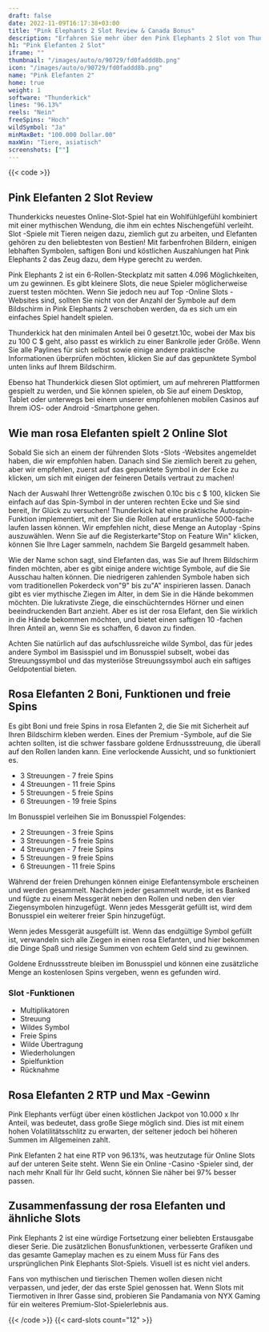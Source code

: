 ```yaml
---
draft: false
date: 2022-11-09T16:17:38+03:00
title: "Pink Elephants 2 Slot Review & Canada Bonus"
description: "Erfahren Sie mehr über den Pink Elephants 2 Slot von Thunderkick, einschließlich Funktionen, Auszahlungen, Volatilität, RTP & erhalten Sie kostenlose Spins und Casino -Bonus von den besten kanadischen Online -Casinos!"
h1: "Pink Elefanten 2 Slot"
iframe: ""
thumbnail: "/images/auto/o/90729/fd0faddd8b.png"
icon: "/images/auto/o/90729/fd0faddd8b.png"
name: "Pink Elefanten 2"
home: true
weight: 1
software: "Thunderkick"
lines: "96.13%"
reels: "Nein"
freeSpins: "Hoch"
wildSymbol: "Ja"
minMaxBet: "100.000 Dollar.00"
maxWin: "Tiere, asiatisch"
screenshots: [""]
---
```


{{< code >}}<h2>Pink Elefanten 2 Slot Review</h2><p>Thunderkicks neuestes Online-Slot-Spiel hat ein Wohlfühlgefühl kombiniert mit einer mythischen Wendung, die ihm ein echtes Nischengefühl verleiht. Slot -Spiele mit Tieren neigen dazu, ziemlich gut zu arbeiten, und Elefanten gehören zu den beliebtesten von Bestien! Mit farbenfrohen Bildern, einigen lebhaften Symbolen, saftigen Boni und köstlichen Auszahlungen hat Pink Elephants 2 das Zeug dazu, dem Hype gerecht zu werden.</p><p>Pink Elephants 2 ist ein 6-Rollen-Steckplatz mit satten 4.096 Möglichkeiten, um zu gewinnen. Es gibt kleinere Slots, die neue Spieler möglicherweise zuerst testen möchten. Wenn Sie jedoch neu auf Top -Online Slots -Websites sind, sollten Sie nicht von der Anzahl der Symbole auf dem Bildschirm in Pink Elephants 2 verschoben werden, da es sich um ein einfaches Spiel handelt spielen.</p><p>Thunderkick hat den minimalen Anteil bei 0 gesetzt.10c, wobei der Max bis zu 100 C $ geht, also passt es wirklich zu einer Bankrolle jeder Größe. Wenn Sie alle Paylines für sich selbst sowie einige andere praktische Informationen überprüfen möchten, klicken Sie auf das gepunktete Symbol unten links auf Ihrem Bildschirm.</p><p>Ebenso hat Thunderkick diesen Slot optimiert, um auf mehreren Plattformen gespielt zu werden, und Sie können spielen, ob Sie auf einem Desktop, Tablet oder unterwegs bei einem unserer empfohlenen mobilen Casinos auf Ihrem iOS- oder Android -Smartphone gehen.</p><h2>Wie man rosa Elefanten spielt 2 Online Slot</h2><p>Sobald Sie sich an einem der führenden Slots -Slots -Websites angemeldet haben, die wir empfohlen haben. Danach sind Sie ziemlich bereit zu gehen, aber wir empfehlen, zuerst auf das gepunktete Symbol in der Ecke zu klicken, um sich mit einigen der feineren Details vertraut zu machen!</p><p>Nach der Auswahl Ihrer Wettengröße zwischen 0.10c bis c $ 100, klicken Sie einfach auf das Spin-Symbol in der unteren rechten Ecke und Sie sind bereit, Ihr Glück zu versuchen! Thunderkick hat eine praktische Autospin-Funktion implementiert, mit der Sie die Rollen auf erstaunliche 5000-fache laufen lassen können. Wir empfehlen nicht, diese Menge an Autoplay -Spins auszuwählen. Wenn Sie auf die Registerkarte"Stop on Feature Win" klicken, können Sie Ihre Lager sammeln, nachdem Sie Bargeld gesammelt haben.</p><p>Wie der Name schon sagt, sind Elefanten das, was Sie auf Ihrem Bildschirm finden möchten, aber es gibt einige andere wichtige Symbole, auf die Sie Ausschau halten können. Die niedrigeren zahlenden Symbole haben sich vom traditionellen Pokerdeck von"9" bis zu"A" inspirieren lassen. Danach gibt es vier mythische Ziegen im Alter, in dem Sie in die Hände bekommen möchten. Die lukrativste Ziege, die einschüchterndes Hörner und einen beeindruckenden Bart anzieht. Aber es ist der rosa Elefant, den Sie wirklich in die Hände bekommen möchten, und bietet einen saftigen 10 -fachen Ihren Anteil an, wenn Sie es schaffen, 6 davon zu finden.</p><p>Achten Sie natürlich auf das aufschlussreiche wilde Symbol, das für jedes andere Symbol im Basisspiel und im Bonusspiel subselt, wobei das Streuungssymbol und das mysteriöse Streuungssymbol auch ein saftiges Geldpotential bieten.</p><h2>Rosa Elefanten 2 Boni, Funktionen und freie Spins</h2><p>Es gibt Boni und freie Spins in rosa Elefanten 2, die Sie mit Sicherheit auf Ihren Bildschirm kleben werden. Eines der Premium -Symbole, auf die Sie achten sollten, ist die schwer fassbare goldene Erdnussstreuung, die überall auf den Rollen landen kann. Eine verlockende Aussicht, und so funktioniert es.</p><ul><li>3 Streuungen - 7 freie Spins</li><li>4 Streuungen - 11 freie Spins</li><li>5 Streuungen - 5 freie Spins</li><li>6 Streuungen - 19 freie Spins</li></ul><p>Im Bonusspiel verleihen Sie im Bonusspiel Folgendes:</p><ul><li>2 Streuungen - 3 freie Spins</li><li>3 Streuungen - 5 freie Spins</li><li>4 Streuungen - 7 freie Spins</li><li>5 Streuungen - 9 freie Spins</li><li>6 Streuungen - 11 freie Spins</li></ul><p>Während der freien Drehungen können einige Elefantensymbole erscheinen und werden gesammelt. Nachdem jeder gesammelt wurde, ist es Banked und fügte zu einem Messgerät neben den Rollen und neben den vier Ziegensymbolen hinzugefügt. Wenn jedes Messgerät gefüllt ist, wird dem Bonusspiel ein weiterer freier Spin hinzugefügt.</p><p>Wenn jedes Messgerät ausgefüllt ist. Wenn das endgültige Symbol gefüllt ist, verwandeln sich alle Ziegen in einen rosa Elefanten, und hier bekommen die Dinge Spaß und riesige Summen von echtem Geld sind zu gewinnen.</p><p>Goldene Erdnussstreute bleiben im Bonusspiel und können eine zusätzliche Menge an kostenlosen Spins vergeben, wenn es gefunden wird.</p><h3>
Slot -Funktionen</h3><ul>
<li></span>
Multiplikatoren</li>
<li></span>
Streuung</li>
<li></span>
Wildes Symbol</li>
<li></span>
Freie Spins</li>
<li></span>
Wilde Übertragung</li>
<li></span>
Wiederholungen</li>
<li></span>
Spielfunktion</li>
<li></span>
Rücknahme</li></ul><h2>Rosa Elefanten 2 RTP und Max -Gewinn</h2><p>Pink Elephants verfügt über einen köstlichen Jackpot von 10.000 x Ihr Anteil, was bedeutet, dass große Siege möglich sind. Dies ist mit einem hohen Volatilitätsschlitz zu erwarten, der seltener jedoch bei höheren Summen im Allgemeinen zahlt.</p><p>Pink Elefanten 2 hat eine RTP von 96.13%, was heutzutage für Online Slots auf der unteren Seite steht. Wenn Sie ein Online -Casino -Spieler sind, der nach mehr Knall für Ihr Geld sucht, können Sie näher bei 97% besser passen.</p><h2>Zusammenfassung der rosa Elefanten und ähnliche Slots</h2><p>Pink Elephants 2 ist eine würdige Fortsetzung einer beliebten Erstausgabe dieser Serie. Die zusätzlichen Bonusfunktionen, verbesserte Grafiken und das gesamte Gameplay machen es zu einem Muss für Fans des ursprünglichen Pink Elephants Slot-Spiels. Visuell ist es nicht viel anders.</p><p>Fans von mythischen und tierischen Themen wollen diesen nicht verpassen, und jeder, der das erste Spiel genossen hat. Wenn Slots mit Tiermotiven in Ihrer Gasse sind, probieren Sie Pandamania von NYX Gaming für ein weiteres Premium-Slot-Spielerlebnis aus.</p>{{< /code >}}
 {{< card-slots count="12" >}}
